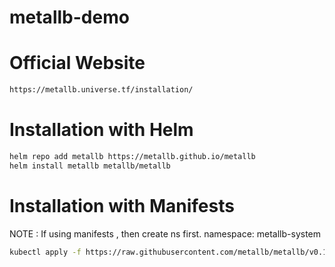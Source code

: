 # metallb-demo

# Official Website

```bash
https://metallb.universe.tf/installation/
```

# Installation with Helm 

```bash
helm repo add metallb https://metallb.github.io/metallb
helm install metallb metallb/metallb
```

# Installation with Manifests

NOTE : If using manifests , then create ns first. namespace: metallb-system

```bash
kubectl apply -f https://raw.githubusercontent.com/metallb/metallb/v0.14.5/config/manifests/metallb-native.yaml
```
